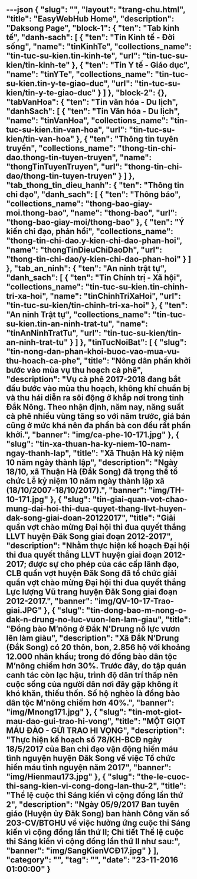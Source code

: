 ---json
{
    "slug": "",
    "layout": "trang-chu.html",
    "title": "EasyWebHub Home",
    "description": "Daksong Page",
    "block-1": {
        "ten": "Tab kinh tế",
        "danh-sach": [
            {
                "ten": "Tin Kinh tế - Đời sống",
                "name": "tinKinhTe",
                "collections_name": "tin-tuc-su-kien.tin-kinh-te",
                "url": "tin-tuc-su-kien/tin-kinh-te"
            },
            {
                "ten": "Tin Y tế - Giáo dục",
                "name": "tinYTe",
                "collections_name": "tin-tuc-su-kien.tin-y-te-giao-duc",
                "url": "tin-tuc-su-kien/tin-y-te-giao-duc"
            }
        ]
    },
    "block-2": {},
    "tabVanHoa": {
        "ten": "Tin văn hóa - Du lịch",
        "danhSach": [
            {
                "ten": "Tin Văn hóa - Du lịch",
                "name": "tinVanHoa",
                "collections_name": "tin-tuc-su-kien.tin-van-hoa",
                "url": "tin-tuc-su-kien/tin-van-hoa"
            },
            {
                "ten": "Thông tin tuyên truyền",
                "collections_name": "thong-tin-chi-dao.thong-tin-tuyen-truyen",
                "name": "thongTinTuyenTruyen",
                "url": "thong-tin-chi-dao/thong-tin-tuyen-truyen"
            }
        ]
    },
    "tab_thong_tin_dieu_hanh": {
        "ten": "Thông tin chỉ đạo",
        "danh_sach": [
            {
                "ten": "Thông báo",
                "collections_name": "thong-bao-giay-moi.thong-bao",
                "name": "thong-bao",
                "url": "thong-bao-giay-moi/thong-bao"
            },
            {
                "ten": "Ý kiến chỉ đạo, phản hồi",
                "collections_name": "thong-tin-chi-dao.y-kien-chi-dao-phan-hoi",
                "name": "thongTinDieuChiDaoDh",
                "url": "thong-tin-chi-dao/y-kien-chi-dao-phan-hoi"
            }
        ]
    },
    "tab_an_ninh": {
        "ten": "An ninh trật tự",
        "danh_sach": [
            {
                "ten": "Tin Chính trị - Xã hội",
                "collections_name": "tin-tuc-su-kien.tin-chinh-tri-xa-hoi",
                "name": "tinChinhTriXaHoi",
                "url": "tin-tuc-su-kien/tin-chinh-tri-xa-hoi"
            },
            {
                "ten": "An ninh Trật tự",
                "collections_name": "tin-tuc-su-kien.tin-an-ninh-trat-tu",
                "name": "tinAnNinhTratTu",
                "url": "tin-tuc-su-kien/tin-an-ninh-trat-tu"
            }
        ]
    },
    "tinTucNoiBat": [
        {
            "slug": "tin-nong-dan-phan-khoi-buoc-vao-mua-vu-thu-hoach-ca-phe",
            "title": "Nông dân phấn khởi bước vào mùa vụ thu hoạch cà phê",
            "description": "Vụ cà phê 2017-2018 đang bắt đầu bước vào mùa thu hoạch, không khí chuẩn bị và thu hái diễn ra sôi động ở khắp nơi trong tỉnh Đắk Nông. Theo nhận định, năm nay, năng suất cà phê nhiều vùng tăng so với năm trước, giá bán cũng ở mức khá nên đa phần bà con đều rất phấn khởi.",
            "banner": "img/ca-phe-10-171.jpg"
        },
        {
            "slug": "tin-xa-thuan-ha-ky-niem-10-nam-ngay-thanh-lap",
            "title": "Xã Thuận Hà kỷ niệm 10 năm ngày thành lập",
            "description": "Ngày 18/10, xã Thuận Hà (Đắk Song) đã trọng thể tổ chức Lễ kỷ niệm 10 năm ngày thành lập xã (18/10/2007-18/10/2017).",
            "banner": "img/TH-10-171.jpg"
        },
        {
            "slug": "tin-giai-quan-vot-chao-mung-dai-hoi-thi-dua-quyet-thang-llvt-huyen-dak-song-giai-doan-20122017",
            "title": "Giải quần vợt chào mừng Đại hội thi đua quyết thắng LLVT huyện Đăk Song giai đoạn 2012-2017",
            "description": "Nhằm thực hiện kế hoạch Đại hội thi đua quyết thắng LLVT huyện giai đoạn 2012-2017; được sự cho phép của các cấp lãnh đạo, CLB quần vợt huyện Đăk Song đã tổ chức giải quần vợt chào mừng Đại hội thi đua quyết thắng Lực lượng Vũ trang huyện Đăk Song giai đoạn 2012-2017.",
            "banner": "img/QV-10-17-Trao-giai.JPG"
        },
        {
            "slug": "tin-dong-bao-m-nong-o-dak-n-drung-no-luc-vuon-len-lam-giau",
            "title": "Đồng bào M’nông ở Đắk N'Drung nỗ lực vươn lên làm giàu",
            "description": "Xã Ðắk N’Drung (Ðắk Song) có 20 thôn, bon, 2.856 hộ với khoảng 12.000 nhân khẩu; trong đó đồng bào dân tộc M’nông chiếm hơn 30%. Trước đây, do tập quán canh tác còn lạc hậu, trình độ dân trí thấp nên cuộc sống của người dân nơi đây gặp không ít khó khăn, thiếu thốn. Số hộ nghèo là đồng bào dân tộc M'nông chiếm hơn 40%.",
            "banner": "img/Mnong171.jpg"
        },
        {
            "slug": "tin-mot-giot-mau-dao-gui-trao-hi-vong",
            "title": "MỘT GIỌT MÁU ĐÀO - GỬI TRAO HI VỌNG",
            "description": "Thực hiện kế hoạch số 78/KH-BCĐ ngày 18/5/2017 của Ban chỉ đạo vận động hiến máu tình nguyện huyện Đăk Song về việc Tổ chức hiến máu tình nguyện năm 2017",
            "banner": "img/Hienmau173.jpg"
        },
        {
            "slug": "the-le-cuoc-thi-sang-kien-vi-cong-dong-lan-thu-2",
            "title": "Thể lệ cuộc thi Sáng kiến vì cộng đồng lần thứ 2",
            "description": "Ngày 05/9/2017 Ban tuyên giáo (Huyện ủy Đăk Song) ban hành Công văn số 203-CV/BTGHU về việc hưởng ứng cuộc thi Sáng kiến vì cộng đồng lần thứ II; Chi tiết Thể lệ cuộc thi Sáng kiến vì cộng đồng lần thứ II như sau:",
            "banner": "img/SangKienVCĐ17.jpg"
        }
    ],
    "category": "",
    "tag": "",
    "date": "23-11-2016 01:00:00"
}
---
